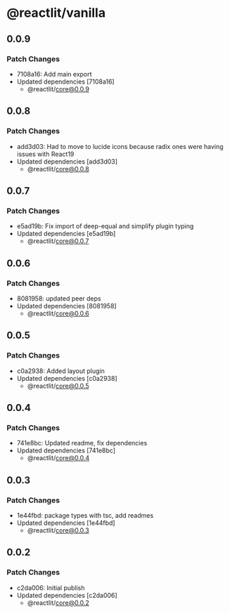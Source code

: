 # @reactlit/vanilla

## 0.0.9

### Patch Changes

- 7108a16: Add main export
- Updated dependencies [7108a16]
  - @reactlit/core@0.0.9

## 0.0.8

### Patch Changes

- add3d03: Had to move to lucide icons because radix ones were having issues with React19
- Updated dependencies [add3d03]
  - @reactlit/core@0.0.8

## 0.0.7

### Patch Changes

- e5ad19b: Fix import of deep-equal and simplify plugin typing
- Updated dependencies [e5ad19b]
  - @reactlit/core@0.0.7

## 0.0.6

### Patch Changes

- 8081958: updated peer deps
- Updated dependencies [8081958]
  - @reactlit/core@0.0.6

## 0.0.5

### Patch Changes

- c0a2938: Added layout plugin
- Updated dependencies [c0a2938]
  - @reactlit/core@0.0.5

## 0.0.4

### Patch Changes

- 741e8bc: Updated readme, fix dependencies
- Updated dependencies [741e8bc]
  - @reactlit/core@0.0.4

## 0.0.3

### Patch Changes

- 1e44fbd: package types with tsc, add readmes
- Updated dependencies [1e44fbd]
  - @reactlit/core@0.0.3

## 0.0.2

### Patch Changes

- c2da006: Initial publish
- Updated dependencies [c2da006]
  - @reactlit/core@0.0.2
